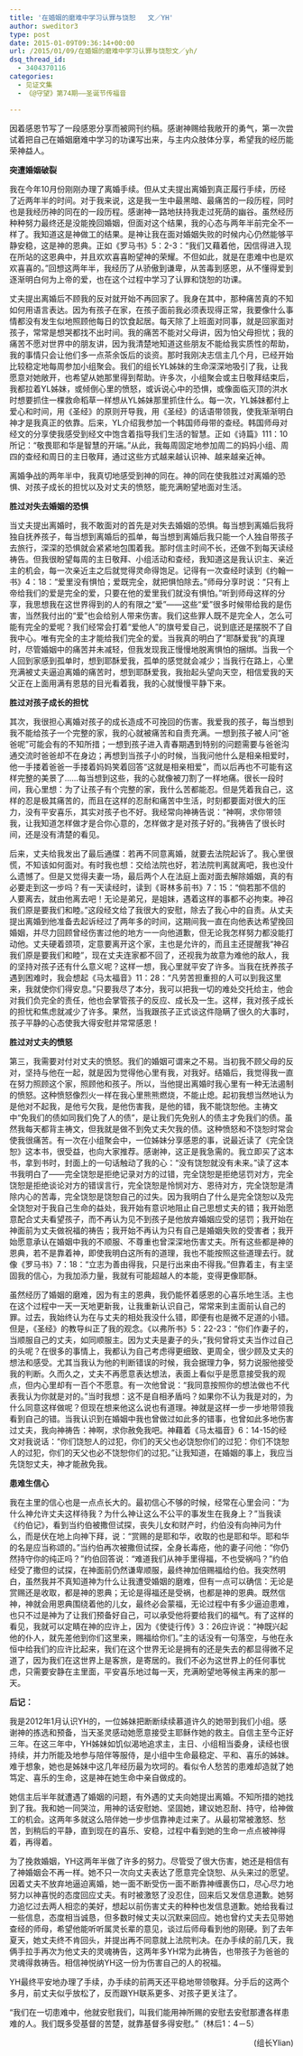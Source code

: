 ```yaml
---
title: '在婚姻的磨难中学习认罪与饶恕   文／YH'
author: sweditor3
type: post
date: 2015-01-09T09:36:14+00:00
url: /2015/01/09/在婚姻的磨难中学习认罪与饶恕文／yh/
dsq_thread_id:
  - 3404370116
categories:
  - 见证文集
  - 《@守望》第74期——圣诞节传福音

---
```

因着感恩节写了一段感恩分享而被网刊约稿。感谢神赐给我敞开的勇气，第一次尝试着把自己在婚姻磨难中学习的功课写出来，与主内众肢体分享，希望我的经历能荣神益人。

**突遭婚姻破裂**

我在今年10月份刚刚办理了离婚手续。但从丈夫提出离婚到真正履行手续，历经了近两年半的时间。对于我来说，这是我一生中最黑暗、最痛苦的一段历程，同时也是我经历神的同在的一段历程。感谢神一路地扶持我走过死荫的幽谷。虽然经历种种努力最终还是没能挽回婚姻，但面对这个结果，我的心态与两年半前完全不一样了。我知道这是神做工的结果。是神让我在面对婚姻失败的时候内心仍然能够平静安稳，这是神的恩典。正如《罗马书》5：2-3：“我们又藉着他，因信得进入现在所站的这恩典中，并且欢欢喜喜盼望神的荣耀。不但如此，就是在患难中也是欢欢喜喜的。”回想这两年半，我经历了从骄傲到谦卑，从苦毒到感恩，从不懂得爱到逐渐明白何为上帝的爱，也在这个过程中学习了认罪和饶恕的功课。

丈夫提出离婚后不顾我的反对就开始不再回家了。我身在其中，那种痛苦真的不知如何用语言表达。因为有孩子在家，在孩子面前我必须表现得正常，我要像什么事情都没有发生似地照顾他每日的饮食起居。每天除了上班面对同事，就是回家面对孩子，常常是想哭都找不出时间。我的痛苦不能对父母讲，因为怕父母担忧；我的痛苦不愿对世界中的朋友讲，因为我清楚地知道这些朋友不能给我实质性的帮助，我的事情只会让他们多一点茶余饭后的谈资。那时我刚决志信主几个月，已经开始比较稳定地每周参加小组聚会。我们的组长YL姊妹的生命深深地吸引了我，让我愿意对她敞开，也希望从她那里得到帮助。许多次，小组聚会或主日敬拜结束后，我都拉着YL姊妹，或倾倒心里的愤怒，或诉说心中的恐惧，或像面临灭顶的洪水时想要抓住一棵救命稻草一样想从YL姊妹那里抓住什么。每一次，YL姊妹都付上爱心和时间，用《圣经》的原则开导我，用《圣经》的话语带领我，使我渐渐明白神才是我真正的依靠。后来，YL介绍我参加一个韩国师母带的查经。韩国师母对经文的分享使我感受到经文中饱含着指导我们生活的智慧。正如《诗篇》111：10所记：“敬畏耶和华是智慧的开端。”从此，我每周固定地参加周二的妈妈小组、周四的查经和周日的主日敬拜，通过这些方式越来越认识神、越来越亲近神。

离婚争战的两年半中，我真切地感受到神的同在。神的同在使我胜过对离婚的恐惧、对孩子成长的担忧以及对丈夫的愤怒，能充满盼望地面对生活。

**胜过对失去婚姻的恐惧**

当丈夫提出离婚时，我不敢面对的首先是对失去婚姻的恐惧。每当想到离婚后我将独自抚养孩子，每当想到离婚后的孤单，每当想到离婚后我只能一个人独自带孩子去旅行，深深的恐惧就会紧紧地包围着我。那时信主时间不长，还做不到每天读经祷告。但我很盼望每周的主日敬拜、小组活动和查经，我知道这是我认识主、亲近主的机会，每一次亲近主之后就觉得灵命得饱足。记得有一次查经时读到《约翰一书》4：18：“爱里没有惧怕；爱既完全，就把惧怕除去。”师母分享时说：“只有上帝给我们的爱是完全的爱，只要在他的爱里我们就没有惧怕。”听到师母这样的分享，我思想我在这世界得到的人的有限之“爱”——这些“爱”很多时候带给我的是伤害，当然我付出的“爱”也会给别人带来伤害。我们这些罪人既不是完全人，怎么可能有完全的爱呢？我们经常会打着“爱他人”的旗号爱自己，说到底还是摆脱不了自我中心。唯有完全的主才能给我们完全的爱。当我真的明白了“耶酥爱我”的真理时，尽管婚姻中的痛苦并未减轻，但我发现我正慢慢地脱离惧怕的捆绑。当我一个人回到家感到孤单时，想到耶酥爱我，孤单的感觉就会减少；当我行在路上，心里充满被丈夫逼迫离婚的痛苦时，想到耶酥爱我，我抬起头望向天空，相信爱我的天父正在上面用满有恩慈的目光看着我，我的心就慢慢平静下来。

**胜过对孩子成长的担忧**

其次，我很担心离婚对孩子的成长造成不可挽回的伤害。我爱我的孩子，每当想到我不能给孩子一个完整的家，我的心就被痛苦和自责充满。一想到孩子被人问“爸爸呢”可能会有的不知所措；一想到孩子进入青春期遇到特别的问题需要与爸爸沟通交流时爸爸却不在身边；再想到当孩子小的时候，当我问他什么是相亲相爱时，他一手搂着爸爸一手搂着妈妈笑着回答“这就是相亲相爱”，而以后再也不可能有这样完整的美景了……每当想到这些，我的心就像被刀割了一样地痛。很长一段时间，我心里想：为了让孩子有个完整的家，我什么苦都能忍。但是凭着我自己，这样的忍是极其痛苦的，而且在这样的忍耐和痛苦中生活，时刻都要面对很大的压力，没有平安喜乐，其实对孩子也不好。我经常向神祷告说：“神啊，求你带领我，让我知道怎样做才是合你心意的，怎样做才是对孩子好的。”我祷告了很长时间，还是没有清楚的看见。

后来，丈夫给我发出了最后通牒：若再不同意离婚，就要去法院起诉了。我心里很慌，不知该如何面对。有时我也想：交给法院也好，若法院判离就离吧，我也没什么遗憾了。但是又觉得夫妻一场，最后两个人在法庭上面对面去解除婚姻，真的有必要走到这一步吗？有一天读经时，读到《哥林多前书》7：15：“倘若那不信的人要离去，就由他离去吧！无论是弟兄，是姐妹，遇着这样的事都不必拘束。神召我们原是要我们和睦。”这段经文给了我很大的安慰，除去了我心中的自责。从丈夫提出离婚到他准备去起诉经过了两年多的时间，这期间我一直在向他表达希望挽回婚姻，并尽力回顾曾经伤害过他的地方一一向他道歉，但无论我怎样努力都没能打动他。丈夫硬着颈项，定意要离开这个家，主也是允许的，而且主还提醒我“神召我们原是要我们和睦”，现在丈夫连家都不回了，还视我为故意为难他的敌人，我的坚持对孩子还有什么意义呢？这样一想，我心里就平安了许多。当我在抚养孩子遇到困难时，我会想起《马太福音》11：28：“凡劳苦担重担的人可以到我这里来，我就使你们得安息。”只要我尽了本分，我可以把我一切的难处交托给主，他会对我们负完全的责任，他也会掌管孩子的反应、成长及一生。这样，我对孩子成长的担忧和焦虑就减少了许多。果然，当我跟孩子正式谈这件隐瞒了很久的大事时，孩子平静的心态使我大得安慰并常常感恩！

**胜过对丈夫的愤怒**

第三，我需要对付对丈夫的愤怒。我们的婚姻可谓来之不易。当初我不顾父母的反对，坚持与他在一起，就是因为觉得他心里有我，对我好。结婚后，我觉得我一直在努力照顾这个家，照顾他和孩子。所以，当他提出离婚时我心里有一种无法遏制的愤怒。这种愤怒像烈火一样在我心里熊熊燃烧，不能止熄。起初我想当然地认为是他对不起我，是他亏欠我，是他伤害我，是他的错，我不能饶恕他。主祷文中“免我们的债如同我们免了人的债”，是让我们先免别人的债主才免我们的债。虽然我每天都背主祷文，但我就是做不到免丈夫欠我的债。这种愤怒和不饶恕时常会使我很痛苦。有一次在小组聚会中，一位姊妹分享感恩的事，说最近读了《完全饶恕》这本书，很受益，也向大家推荐。感谢神，这正是我急需的。我立即买了这本书，拿到书时，封面上的一句话触动了我的心：“没有饶恕就没有未来。”读了这本书我明白了——完全饶恕是拒绝记录对方的过错，完全饶恕是拒绝惩罚对方，完全饶恕是拒绝谈论对方的错误言行，完全饶恕是怜悯对方、恩待对方，完全饶恕是清除内心的苦毒，完全饶恕是饶恕自己的过失。因为我明白了什么是完全饶恕以及完全饶恕对于我自己生命的益处，我开始有意识地阻止自己思想丈夫的错；我开始愿意配合丈夫看望孩子，而不再认为见不到孩子是他放弃婚姻应受的惩罚；我开始在神面前为丈夫做祝福的祷告；我开始不再认为只有自己是婚姻失败的受害者；我开始愿意承认在婚姻中我的不顺服、不尊重也曾深深地伤害丈夫。所有这些都是神的恩典，若不是靠着神，即使我明白这所有的道理，我也不能按照这些道理去行。就像《罗马书》7：18：“立志为善由得我，只是行出来由不得我。”但靠着主，有主坚固我的信心，为我加添力量，我就有可能超越人的本能，变得更像耶酥。

虽然经历了婚姻的磨难，因为有主的恩典，我仍能怀着感恩的心喜乐地生活。主也在这个过程中一天一天地更新我，让我重新认识自己，常常来到主面前认自己的罪。过去，我始终认为在与丈夫的相处我没什么错，即便有也是微不足道的小错。但是，《圣经》的教导纠正了我的观念。《以弗所书》5：22-23：“你们作妻子的，当顺服自己的丈夫，如同顺服主。因为丈夫是妻子的头，”我何曾将丈夫当作过自己的头呢？在很多的事情上，我都认为自己考虑得更细致、更周全，很少顾及丈夫的想法和感受。尤其当我认为他的判断错误的时候，我会据理力争，努力说服他接受我的判断。久而久之，丈夫不再愿意表达想法，表面上看似乎是愿意接受我的观点，但内心里却有一百个不愿意。有一次他曾说：“我同意按照你的想法做也不代表我认为你就是对的。”当时我想：这不是自相矛盾吗？如果你不认为我是对的，为什么同意这样做呢？但现在想来他这么说也有道理。神就是这样一步一步地带领我看到自己的错。当我认识到在婚姻中我也曾做过如此多的错事，也曾如此多地伤害过丈夫，我向神祷告：神啊，求你赦免我吧。神藉着《马太福音》6：14-15的经文对我说话：“你们饶恕人的过犯，你们的天父也必饶恕你们的过犯：你们不饶恕人的过犯，你们的天父也必不饶恕你们的过犯。”让我知道，在婚姻的事上，我应当先饶恕丈夫，神才能赦免我。

**患难生信心**

我在主里的信心也是一点点长大的。最初信心不够的时候，经常在心里会问：“为什么神允许丈夫这样待我？为什么神让这么不公平的事发生在我身上？”当我读《约伯记》，看到当约伯被撒但试探，丧失儿女和财产时，约伯没有向神问为什么，而是伏在地上向神下拜，说：“赏赐的是耶和华，收取的也是耶和华。耶和华的名是应当称颂的。”当约伯再次被撒但试探，全身长毒疮，他的妻子问他：“你仍然持守你的纯正吗？”约伯回答说：“难道我们从神手里得福，不也受祸吗？”约伯经受了撒但的试探，在神面前仍然谦卑顺服，最终神加倍赐福给约伯。我突然明白，虽然我并不真知道神为什么让我遭受婚姻的磨难，但有一点可以确信：无论是赏赐还是收取，都是神的恩典；无论是得福还是受祸，也都是神的恩典。既然信神，神就会用恩典围绕着他的儿女，最终必会蒙福，无论过程中有多少逼迫患难，也只不过是神为了让我们预备好自己，可以承受他将要给我们的福气。有了这样的看见，我就可以定睛在神的应许上，因为《使徒行传》3：26应许说：“神既兴起他的仆人，就先差他到你们这里来，赐福给你们。”主的话没有一句落空，与他在永恒中给我们的应许比起来，我们在这个世界无论是拥有的还是失去的都显得微不足道了，因为我们在这世界上是客旅，是寄居的。我们不必为这世界上的任何事忧虑，只需要安静在主里面，平安喜乐地过每一天，充满盼望地等候主再来的那一天。

**后记：**

我是2012年1月认识YH的，一位姊妹把断断续续慕道许久的她带到我们小组。感谢神的拣选和预备，当天圣灵感动她愿意接受主耶稣作她的救主。自信主至今正好三年。在这三年中，YH姊妹如饥似渴地追求主，主日、小组相当委身，读经也很持续，并力所能及地参与陪伴等服侍，是小组中生命最稳定、平和、喜乐的姊妹。难于想象，她也是姊妹中这几年经历最为坎坷的。看似令人愁苦的患难却造就了她笃定、喜乐的生命，这是神在她生命中亲自做成的。

她信主后半年就遭遇了婚姻的问题，有外遇的丈夫向她提出离婚。不知所措的她找到了我。我和她一同哭泣，用神的话安慰她、坚固她，建议她忍耐、持守，给神做工的机会。这两年多就这么陪伴她一步步信靠神走过来了。从最初常被激怒、愁苦，到稍后的平静，直到现在的喜乐、安稳，过程中看到她的生命一点点被神得着，再得着。

为了挽救婚姻，YH这两年半做了许多的努力。尽管受了很大伤害，她还是相信有了神婚姻会不再一样。她不只一次向丈夫表达了愿意完全饶恕、从头来过的愿望。因着丈夫不放弃地逼迫离婚，她一面不断受伤一面不断靠神缠裹伤口，尽心尽力地努力以神喜悦的态度回应丈夫。有时被激怒了没忍住，回来后又发信息道歉。她努力追忆过去两人相恋的美好，想起以前伤害丈夫的种种也发信息道歉。她给我看过一些信息，态度相当诚恳，但多数时候丈夫以沉默来回应。她也曾约丈夫去见带她查经的师母，希望他能听听属灵长辈的意见，谈过后师母看到他的刚硬。到了去年夏天，她丈夫终不肯回头，并提出再不同意就上法院判决。在办手续的前几天，我俩手拉手再次为他丈夫的灵魂祷告，这两年多YH常为此祷告，也带孩子为爸爸的灵魂得救祷告。相信神悦纳YH这一份为伤害自己的人的祝福。

YH最终平安地办理了手续，办手续的前两天还平稳地带领敬拜。分手后的这两个多月，前丈夫似乎放松了，反而跟YH联系更多、对孩子更关注了。

“我们在一切患难中，他就安慰我们，叫我们能用神所赐的安慰去安慰那遭各样患难的人。我们既多受基督的苦楚，就靠基督多得安慰。”（林后1：4－5）

<p style="text-align: right;">
  (组长Ylian)
</p>